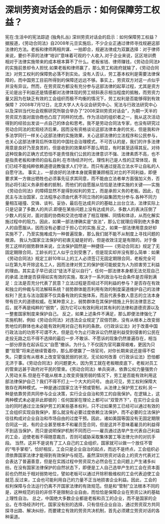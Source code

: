 # 深圳劳资对话会的启示：如何保障劳工权益？

宪在:生活中的宪法踪迹 (独角扎丛)
深圳劳资对话会的启示：如何保障劳工权益？
据报道，《劳动合同法》自2008年元旦实施后，不少企业正通过律师寻找规避这部法律的方法。老板和律师两相共谋、一拍即合，规避法律成为双赢选择：对于律师来说，要价不菲的法律“培训”意味着可观的个人收入.对于企业来说，区区培训费相对于法律实施带来的成本根本算不了什么。老板省钱、律师赚钱，《劳动合同法》的实施前景却令人担忧.如果老板和律师赢了，那么劳工和政府就输了，《劳动合同法》对劳工权利的保障势必落不到实处。没有人否认，劳工基本权利是需要法律保障的，而中国劳工目前所得到的保障还远远不够。事实上，劳资双方对这一点似乎并没有异议。然而，在劳资双方都没有充分参与这部法律的起草过程，尤其是资方无论是出于利益还是情感都对法律体现的劳工倾斜表示相当程度的抵触，而劳资力量又因为在缺乏有效的工会组织而极不均衡的情况下，劳工权利是否能够得到有效保障？
2008年7月12日，北京大学人大与议会研究中心、宪法与行政法研究中心以及深圳当代社会观察研究所联合举办了“2008深圳劳资对话会”，为期一天半的劳资双方面对面协商也凸现了同样的忧虑。作为活动的组织者之一，我从这次活动得到的经验出发谈一点自己的体会和思考。我不是劳动合同法专家，也没有研究过劳动合同法的宏观经济后果，因而没有资格谈论这部法律本身的优劣，但是我和许多法学同行一样关心这部法律的实施效果，关心这部法律的立法程序和公民参与，也关心这部法律背后所体现的中国社会治理模式。不可否认的是，我们的许多法律用意是良好乃至良苦的，但是收到的效果却不那么明显，有时甚至适得其反。对待这种现象的正确方式恐怕不是责怪我们公民的法律意识不强、法律素质不高，也不是指责老板和律师的自私自利.在市场经济时代，理性利己是人性的正常体现，我们已经不能纯粹依赖道德说教强求人们守法，而只有通过提高立法水平让自私的人自愿守法。
事实上，一部良好的法律本身就需要兼顾相互对立的不同利益，即便要求某一方做出牺牲也必须事先征求其同意，而不能由立法者单方面强加义务，否则必将引起义务承担者的抵制，而他们的自愿服从恰恰是法律实施的关键——实施《劳动合同法》的障碍显然不是得到权利的劳工，而是承担义务的老板。因此，在民主与法治国家，立法程序必须由代表不同立场的利益集团充分参与.各种不同力量相互碰撞、交锋、谈判、妥协，最后在达成共识的基础上出台立法，法律实际上只是记录了多数人的共识.即便在某些问题上没有达成共识，多数人的表决压倒了少数人的反对，面对面的协商和交流也增进了相互理解、同情和体谅，从而化解实施过程中的阻力。因此，如果一部法律确实是“良法”，那么它就理应得到绝大多数人的自愿服从，因而没有必要过于担心它的实施.反之，如果一部法律用意良好却实施不了，乃至实施难成为一种普遍现象，那么我们就不能不从制度上寻找问题的根源。
我认为国家立法保护的初衷无疑是好的，但是收效注定是有限的。对于像劳工这样的弱势群体来说，立法保护固然是一种捷径——《劳动合同法》规定了无固定期限合同，工龄长的工人似乎立刻受惠了，但是现实却并没有那么简单：如果《劳动合同法》规定工龄10年以上的工人必须签订无固定期限合同，老板完全可以在第九年开除这名工人，因而法律对劳工的保护很可能蜕变为人为损害劳工利益的理由。其实孟子早已说过“徒法不足以自行”，任何一部法律本身都无法兑现自己的承诺.法律是否获得如实有效的实施，取决于一系列政治与社会条件是否得到满足：立法是否充分代表了民意？立法过程是否经过不同利益的参与？是否存在有效和独立的仲裁与司法解释系统？弱势群体能否利用有效的制度渠道维护自己的法律权利？民主与法治国家不仅具备有效的实施体系，而且代表多数人意志的立法本身带有巨大的道德权威。在某种意义上，弱势群体在其保护措施上升到法律意志之后，就不再是纯粹的“弱势”，因为它可以有效利用对其有利的法律和道德资源以及一整套国家制度来保护自己。
反之，如果上述条件不满足，那么即便法律强化了实施机制，例如《劳动合同法》对违法企业规定了双倍罚款，没有从根本上改变弱势地位的群体也未必能有效利用对自己有利的条款。《行政诉讼法》对于改善中国行政法治的功劳不可谓不大，但是迄今为止行政诉讼仍然是利益受到侵害的公民在走投无路之后不得不选择的最后一步.不敢诉、不愿诉的现象仍然普遍存在，相当一部分原告在起诉后又“自愿”撤诉。为什么？不仅因为官司赢得艰难，更因为只要“现管”将来还继续管着你，那么即便赢了一场官司，对你长期来说还是得不偿失。只要没有从根本上改变官强民弱的状况，无论如何改善《行政诉讼法》恐怕都无济于事。《劳动合同法》的问题更大，因为劳工就在老板眼皮底下，老板对员工的管束远甚于政府对平民的管束。《劳动合同法》单兵突进，依靠公权力量强势介入劳动关系.但是在不能从根本上改变资强劳弱的情况下，劳工是否能有效利用这部法律保护自己？我们不得不打上一个大大的问号。
由此可见，劳工权利保障大致存在两种模式。一种是通过国家立法干预或管制，从法律上保护劳工权利.另一种是依靠劳资共同参与企业决策，实行企业自治和劳工的自我保护。在逻辑上，这两种模式未必是非此即彼的：任何国家在理论上都可以“双管齐下”，在实行企业自治的同时通过立法保护劳工的某些基本权利，只不过如果劳工已经可以通过有效的工会组织实现自我保护，那么就没有必要过度依赖立法保护，而不必要的立法保护往往构成对企业自治和市场自由的过度干预。因此，诸如美国等国没有无固定期限合同这一说，有的企业甚至根本不和雇员签合同，但是这并不意味着雇员的利益得不到适当保护，而只是说明保护机制不同而已——雇员通过选举产生代表自己利益的工会，迫使老板不得随意裁员，否则可威胁采取集体罢工等法律允许的对抗手段。
当然，这并不是说有了工人自己的工会组织，国家就可以做一个放任不管的“甩手掌柜”。恰好相反，工会只是企业自治的起点，而远不是终点，工会组织必须依靠国家法律才能得到有效保护与规范。虽然深圳劳资对话会上的资方代表对工会表达了普遍善意，但是在实践过程中劳资双方必然会在工会问题上产生诸多纠纷。在没有国家法律保护的自然状态下，即便是工人自己选举产生的工会在资本面前也仍然处于相对弱势地位，譬如老板可以通过开除积极维权的工会代表迫使工会就范.反过来，工会也可能利用自己的力量不正当地损害企业利益。因此，工会的权利保障与合法运行仍离不开国家法律的有效规范。但是和“管制”立法根本不同的是，这种规范的目的非但不是限制企业自由，而恰恰是保障企业在劳资公决的基础上理性自治。
总之，中国绝大多数企业都是老板和员工的企业，而不是国家的企业。在市场经济时代，国家没有别的选择，只有信任企业自治，通过劳资双方共同探寻出路、解决纠纷，而要建立有效的劳资共决机制，首先必须建立劳资对话的各种渠道。